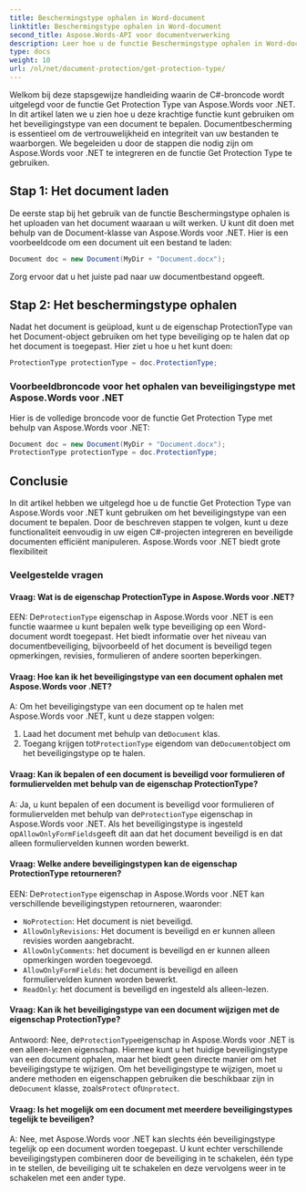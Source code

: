 ```yaml
---
title: Beschermingstype ophalen in Word-document
linktitle: Beschermingstype ophalen in Word-document
second_title: Aspose.Words-API voor documentverwerking
description: Leer hoe u de functie Beschermingstype ophalen in Word-document van Aspose.Words voor .NET gebruikt om het beschermingstype van een document te bepalen.
type: docs
weight: 10
url: /nl/net/document-protection/get-protection-type/
---
```

Welkom bij deze stapsgewijze handleiding waarin de C#-broncode wordt uitgelegd voor de functie Get Protection Type van Aspose.Words voor .NET. In dit artikel laten we u zien hoe u deze krachtige functie kunt gebruiken om het beveiligingstype van een document te bepalen. Documentbescherming is essentieel om de vertrouwelijkheid en integriteit van uw bestanden te waarborgen. We begeleiden u door de stappen die nodig zijn om Aspose.Words voor .NET te integreren en de functie Get Protection Type te gebruiken.

## Stap 1: Het document laden

De eerste stap bij het gebruik van de functie Beschermingstype ophalen is het uploaden van het document waaraan u wilt werken. U kunt dit doen met behulp van de Document-klasse van Aspose.Words voor .NET. Hier is een voorbeeldcode om een document uit een bestand te laden:

```csharp
Document doc = new Document(MyDir + "Document.docx");
```

Zorg ervoor dat u het juiste pad naar uw documentbestand opgeeft.

## Stap 2: Het beschermingstype ophalen

Nadat het document is geüpload, kunt u de eigenschap ProtectionType van het Document-object gebruiken om het type beveiliging op te halen dat op het document is toegepast. Hier ziet u hoe u het kunt doen:

```csharp
ProtectionType protectionType = doc.ProtectionType;
```

### Voorbeeldbroncode voor het ophalen van beveiligingstype met Aspose.Words voor .NET

Hier is de volledige broncode voor de functie Get Protection Type met behulp van Aspose.Words voor .NET:

```csharp
Document doc = new Document(MyDir + "Document.docx");
ProtectionType protectionType = doc.ProtectionType;
```

## Conclusie

In dit artikel hebben we uitgelegd hoe u de functie Get Protection Type van Aspose.Words voor .NET kunt gebruiken om het beveiligingstype van een document te bepalen. Door de beschreven stappen te volgen, kunt u deze functionaliteit eenvoudig in uw eigen C#-projecten integreren en beveiligde documenten efficiënt manipuleren. Aspose.Words voor .NET biedt grote flexibiliteit

### Veelgestelde vragen

#### Vraag: Wat is de eigenschap ProtectionType in Aspose.Words voor .NET?

 EEN: De`ProtectionType` eigenschap in Aspose.Words voor .NET is een functie waarmee u kunt bepalen welk type beveiliging op een Word-document wordt toegepast. Het biedt informatie over het niveau van documentbeveiliging, bijvoorbeeld of het document is beveiligd tegen opmerkingen, revisies, formulieren of andere soorten beperkingen.

#### Vraag: Hoe kan ik het beveiligingstype van een document ophalen met Aspose.Words voor .NET?

A: Om het beveiligingstype van een document op te halen met Aspose.Words voor .NET, kunt u deze stappen volgen:
1.  Laad het document met behulp van de`Document` klas.
2.  Toegang krijgen tot`ProtectionType` eigendom van de`Document`object om het beveiligingstype op te halen.

#### Vraag: Kan ik bepalen of een document is beveiligd voor formulieren of formuliervelden met behulp van de eigenschap ProtectionType?

 A: Ja, u kunt bepalen of een document is beveiligd voor formulieren of formuliervelden met behulp van de`ProtectionType` eigenschap in Aspose.Words voor .NET. Als het beveiligingstype is ingesteld op`AllowOnlyFormFields`geeft dit aan dat het document beveiligd is en dat alleen formuliervelden kunnen worden bewerkt.

#### Vraag: Welke andere beveiligingstypen kan de eigenschap ProtectionType retourneren?

 EEN: De`ProtectionType` eigenschap in Aspose.Words voor .NET kan verschillende beveiligingstypen retourneren, waaronder:
- `NoProtection`: Het document is niet beveiligd.
- `AllowOnlyRevisions`: Het document is beveiligd en er kunnen alleen revisies worden aangebracht.
- `AllowOnlyComments`: het document is beveiligd en er kunnen alleen opmerkingen worden toegevoegd.
- `AllowOnlyFormFields`: het document is beveiligd en alleen formuliervelden kunnen worden bewerkt.
- `ReadOnly`: het document is beveiligd en ingesteld als alleen-lezen.

#### Vraag: Kan ik het beveiligingstype van een document wijzigen met de eigenschap ProtectionType?

 Antwoord: Nee, de`ProtectionType`eigenschap in Aspose.Words voor .NET is een alleen-lezen eigenschap. Hiermee kunt u het huidige beveiligingstype van een document ophalen, maar het biedt geen directe manier om het beveiligingstype te wijzigen. Om het beveiligingstype te wijzigen, moet u andere methoden en eigenschappen gebruiken die beschikbaar zijn in de`Document` klasse, zoals`Protect` of`Unprotect`.

#### Vraag: Is het mogelijk om een document met meerdere beveiligingstypes tegelijk te beveiligen?

A: Nee, met Aspose.Words voor .NET kan slechts één beveiligingstype tegelijk op een document worden toegepast. U kunt echter verschillende beveiligingstypen combineren door de beveiliging in te schakelen, één type in te stellen, de beveiliging uit te schakelen en deze vervolgens weer in te schakelen met een ander type.

